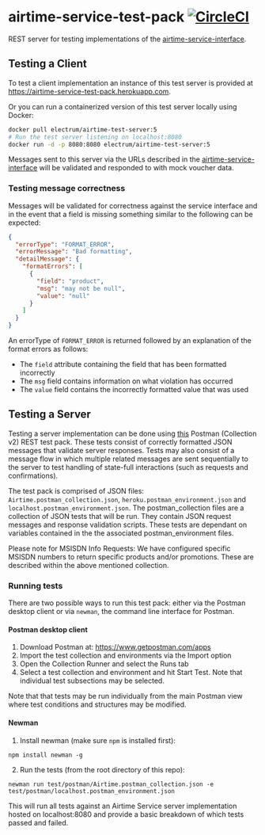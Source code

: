# airtime-service-test-pack [![CircleCI](https://circleci.com/gh/electrumpayments/airtime-service-test-pack/tree/master.svg?style=shield)](https://circleci.com/gh/electrumpayments/airtime-service-test-pack/tree/master)
REST server for testing implementations of the [airtime-service-interface](https://github.com/electrumpayments/airtime-service-interface).

## Testing a Client
To test a client implementation an instance of this test server is provided at https://airtime-service-test-pack.herokuapp.com.

Or you can run a containerized version of this test server locally using Docker:
```bash
docker pull electrum/airtime-test-server:5
# Run the test server listening on localhost:8080
docker run -d -p 8080:8080 electrum/airtime-test-server:5
```

Messages sent to this server via the URLs described in the [airtime-service-interface](https://github.com/electrumpayments/airtime-service-interface) will be
validated and responded to with mock voucher data.

### Testing message correctness
Messages will be validated for correctness against the service interface and in the event that a field is missing something similar to the following can be expected:

```json
{
  "errorType": "FORMAT_ERROR",
  "errorMessage": "Bad formatting",
  "detailMessage": {
    "formatErrors": [
      {
        "field": "product",
        "msg": "may not be null",
        "value": "null"
      }
    ]
  }
}
```

An errorType of `FORMAT_ERROR` is returned followed by an explanation of the format errors as follows:

* The `field`  attribute containing the field that has been formatted incorrectly
* The `msg` field contains information on what violation has occurred
* The `value` field contains the incorrectly formatted value that was used

## Testing a Server
Testing a server implementation can be done using [this](https://github.com/electrumpayments/airtime-service-test-pack/tree/master/test/postman) Postman (Collection v2) REST test pack.
These tests consist of correctly formatted JSON messages that validate server responses. Tests may also consist of a message flow in which multiple related messages are sent sequentially to the server to test handling of state-full interactions (such as requests and confirmations).

The test pack is comprised of JSON files: `Airtime.postman_collection.json`, `heroku.postman_environment.json` and `localhost.postman_environment.json`.
The postman_collection files are a collection of JSON tests that will be run. They contain JSON request messages and response validation scripts. These tests are dependant on variables contained in the the associated postman_environment files.

Please note for MSISDN Info Requests: We have configured specific MSISDN numbers to return specific products and/or promotions. These are described within the above mentioned collection.

### Running tests
There are two possible ways to run this test pack: either via the Postman desktop client or via `newman`, the command line interface for Postman.

#### Postman desktop client
1. Download Postman at: https://www.getpostman.com/apps
2. Import the test collection and environments via the Import option
3. Open the Collection Runner and select the Runs tab
4. Select a test collection and environment and hit Start Test. Note that individual test subsections may be selected.

Note that that tests may be run individually from the main Postman view where test conditions and structures may be modified.

#### Newman
1. Install newman (make sure `npm` is installed first):
```
npm install newman -g
```
2. Run the tests (from the root directory of this repo):
```
newman run test/postman/Airtime.postman_collection.json -e test/postman/localhost.postman_environment.json
```
This will run all tests against an Airtime Service server implementation hosted on localhost:8080 and provide a basic breakdown of which tests passed and failed.
